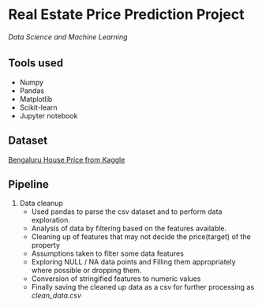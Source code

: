 # Real Estate Price Prediction Project
###### _Data Science and Machine Learning_


## Tools used
* Numpy
* Pandas
* Matplotlib
* Scikit-learn
* Jupyter notebook


## Dataset
[Bengaluru House Price from Kaggle](https://www.kaggle.com/datasets/amitabhajoy/bengaluru-house-price-data)


## Pipeline
1. Data cleanup
    * Used pandas to parse the csv dataset and to perform data exploration.
    * Analysis of data by filtering based on the features available.
    * Cleaning up of features that may not decide the price(target) of the property
    * Assumptions taken to filter some data features
    * Exploring NULL / NA data points and Filling them appropriately where possible or dropping them.
    * Conversion of stringified features to numeric values
    * Finally saving the cleaned up data as a csv for further processing as _*clean_data.csv*_
